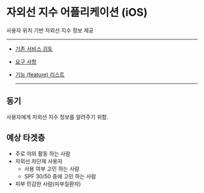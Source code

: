 # 자외선 지수 어플리케이션 (iOS)
사용자 위치 기반 자외선 지수 정보 제공

------------------------------------------------------------------------

- [기존 서비스 검토](https://github.com/ujiny/uv-plan/tree/master/Research)
- [요구 사항](https://github.com/ujiny/uv-plan/tree/master/Requirement)
- [기능 (feature) 리스트](https://github.com/ujiny/uv-plan/tree/master/feature)
  
  ----------------------------------------------------------------------

## 동기
사용자에게 자외선 지수 정보를 알려주기 위함.

## 예상 타겟층
- 주로 야외 활동 하는 사람
- 자외선 차단제 사용자
    - 사용 여부 고민 하는 사람
    - SPF 30/50 중에 고민 하는 사람
- 피부 민감한 사람(피부질환자)
